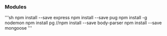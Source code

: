 ### Modules
'''sh
npm install --save express
npm install --save pug
npm install -g nodemon
npm install pg
//npm install --save body-parser
npm install --save mongoose
'''
